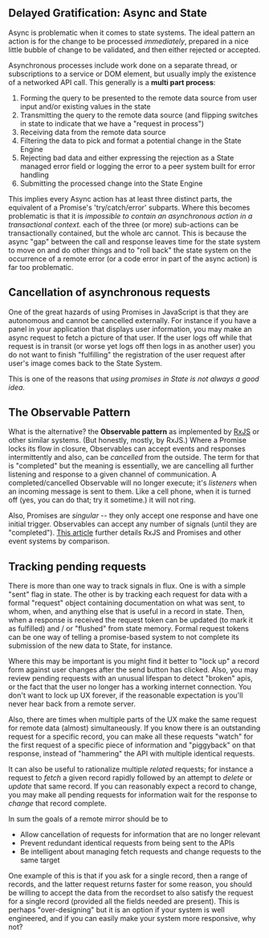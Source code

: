 ## Delayed Gratification: Async and State

Async is problematic when it comes to state systems. The ideal pattern an action
is for the change to be processed *immediately*, prepared in a nice little bubble
of change to be validated, and then either rejected or accepted. 

Asynchronous processes include work done on a separate thread, or subscriptions to a
service or DOM element, but usually imply the existence of a networked API call. 
This generally is a __multi part process__: 

1. Forming the query to be presented to the remote data source from user input and/or 
   existing values in the state
2. Transmitting the query to the remote data source (and flipping switches in state to indicate
   that we have a "request in process")
3. Receiving data from the remote data source
4. Filtering the data to pick and format a potential change in the State Engine
5. Rejecting bad data and either expressing the rejection as a State managed error field
   or logging the error to a peer system built for error handling
6. Submitting the processed change into the State Engine

This implies every Async action has at least three distinct parts, the equivalent of a 
Promise's 'try/catch/error' subparts. Where this becomes problematic is that it is 
*impossible to contain an asynchronous action in a transactional context.* each of the three
(or more) sub-actions can be transactionally contained, but the whole arc cannot. This is because
the async "gap" between the call and response leaves time for the state system to move on and 
do other things and to "roll back" the state system on the occurrence of a remote error
(or a code error in part of the async action) is far too problematic. 

## Cancellation of asynchronous requests

One of the great hazards of using Promises in JavaScript is that they are autonomous and cannot be
cancelled externally. For instance if you have a panel in your application that displays user information,
you may make an async request to fetch a picture of that user. If the user logs off while that request is in transit
(or worse yet logs off then logs in as another user) you do not want to finish "fulfilling" the registration
of the user request after user's image comes back to the State System. 

This is one of the reasons that *using promises in State is not always a good idea.* 

## The Observable Pattern

What is the alternative? the __Observable pattern__ as implemented by [RxJS](https://rxjs.dev/guide/overview)
or other similar systems. (But honestly, mostly, by RxJS.) Where a Promise locks its flow in closure, 
Observables can accept events and responses intermittently and also, can be *cancelled* from the outside. 
The term for that is "completed" but the meaning is essentially, we are cancelling all further listening
and response to a given channel of communication. A completed/cancelled Observable will no longer execute;
it's *listeners* when an incoming message is sent to them. 
Like a cell phone, when it is turned off (yes, you can do that; try it sometime.) it will not ring. 

Also, Promises are *singular* -- they only accept one response and have one initial trigger. Observables can
accept any number of signals (until they are "completed"). [This article](https://www.wonderlandlabs.com/articles/javascript/mastering-rxjs)
further details RxJS and Promises and other event systems by comparison. 

## Tracking pending requests

There is more than one way to track signals in flux. One is with a simple "sent" flag in state. 
The other is by tracking each request for data with a formal "request" object containing documentation on
what was sent, to whom, when, and anything else that is useful in a record in state. Then, when a response is
received the request token can be updated (to mark it as fulfilled) and / or "flushed" from state memory. 
Formal request tokens can be one way of telling a promise-based system to not complete its submission of the new
data to State, for instance. 

Where this may be important is you might find it better to "lock up" a record form against user changes 
after the send button has clicked. Also, you may review pending requests with an unusual lifespan to detect 
"broken" apis, or the fact that the user no longer has a working internet connection. You don't want to 
lock up UX forever, if the reasonable expectation is you'll never hear back from a remote server.

Also, there are times when multiple parts of the UX make the same request for remote data (almost) simultaneously.
If you know there is an outstanding request for a specific record, you can make all these requests "watch" for the
first request of a specific piece of information and "piggyback" on that response, instead of "hammering" the API
with multiple identical requests. 

It can also be useful to rationalize multiple *related* requests; for instance a request to *fetch* a given record
rapidly followed by an attempt to *delete* or *update* that same record. If you can reasonably expect a record to change,
you may make all pending requests for information wait for the response to *change* that record complete. 

In sum the goals of a remote mirror should be to 

* Allow cancellation of requests for information that are no longer relevant
* Prevent redundant identical requests from being sent to the APIs 
* Be intelligent about managing fetch requests and change requests to the same target

One example of this is that if you ask for a single record, then a range of records, and the latter request
returns faster for some reason, you should be willing to accept the data from the recordset to also satisfy
the request for a single record (provided all the fields needed are present). This is perhaps "over-designing"
but it is an option if your system is well engineered, and if you can easily make your system more responsive, why not?